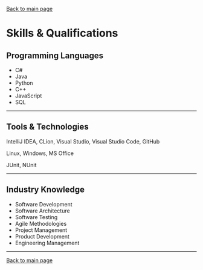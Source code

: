 [Back to main page](./../README.md)

# Skills & Qualifications

## Programming Languages
- C#
- Java
- Python
- C++
- JavaScript
- SQL

---

## Tools & Technologies
IntelliJ IDEA, CLion, Visual Studio, Visual Studio Code, GitHub

Linux, Windows, MS Office

JUnit, NUnit

---

## Industry Knowledge
- Software Development
- Software Architecture
- Software Testing
- Agile Methodologies 
- Project Management 
- Product Development
- Engineering Management

---


[Back to main page](./../README.md)
